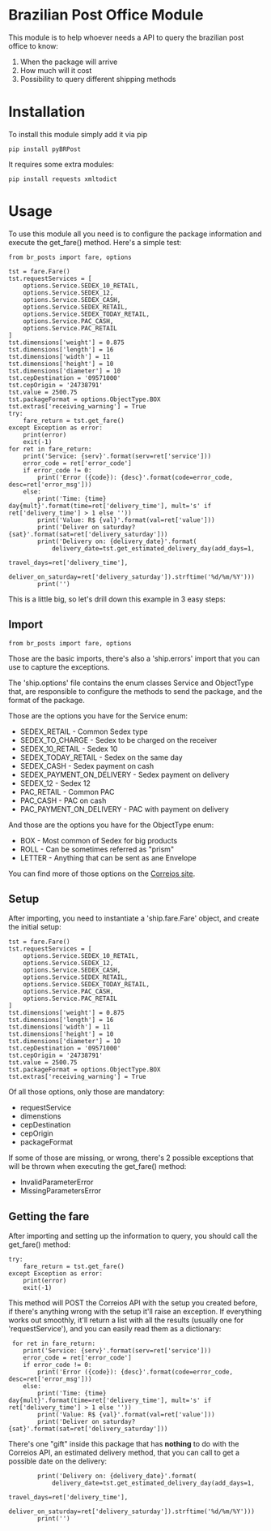 # Brazilian Post Office Module
This module is to help whoever needs a API to query the brazilian post office to know:
1. When the package will arrive
2. How much will it cost
3. Possibility to query different shipping methods

# Installation
To install this module simply add it via pip

    pip install pyBRPost

It requires some extra modules:

    pip install requests xmltodict
    
# Usage
To use this module all you need is to configure the package information and execute the get_fare()
method. Here's a simple test:

    from br_posts import fare, options
    
    tst = fare.Fare()
    tst.requestServices = [
        options.Service.SEDEX_10_RETAIL,
        options.Service.SEDEX_12,
        options.Service.SEDEX_CASH,
        options.Service.SEDEX_RETAIL,
        options.Service.SEDEX_TODAY_RETAIL,
        options.Service.PAC_CASH,
        options.Service.PAC_RETAIL
    ]
    tst.dimensions['weight'] = 0.875
    tst.dimensions['length'] = 16
    tst.dimensions['width'] = 11
    tst.dimensions['height'] = 10
    tst.dimensions['diameter'] = 10
    tst.cepDestination = '09571000'
    tst.cepOrigin = '24738791'
    tst.value = 2500.75
    tst.packageFormat = options.ObjectType.BOX
    tst.extras['receiving_warning'] = True
    try:
        fare_return = tst.get_fare()
    except Exception as error:
        print(error)
        exit(-1)
    for ret in fare_return:
        print('Service: {serv}'.format(serv=ret['service']))
        error_code = ret['error_code']
        if error_code != 0:
            print('Error ({code}): {desc}'.format(code=error_code, desc=ret['error_msg']))
        else:
            print('Time: {time} day{mult}'.format(time=ret['delivery_time'], mult='s' if ret['delivery_time'] > 1 else ''))
            print('Value: R$ {val}'.format(val=ret['value']))
            print('Deliver on saturday? {sat}'.format(sat=ret['delivery_saturday']))
            print('Delivery on: {delivery_date}'.format(
                delivery_date=tst.get_estimated_delivery_day(add_days=1,
                                                             travel_days=ret['delivery_time'],
                                                             deliver_on_saturday=ret['delivery_saturday']).strftime('%d/%m/%Y')))
            print('')

This is a little big, so let's drill down this example in 3 easy steps:
## Import
    from br_posts import fare, options
    
Those are the basic imports, there's also a 'ship.errors' import that you can use to capture
the exceptions.

The 'ship.options' file contains the enum classes Service and ObjectType that, are responsible to configure
the methods to send the package, and the format of the package.

Those are the options you have for the Service enum:
* SEDEX_RETAIL - Common Sedex type
* SEDEX_TO_CHARGE - Sedex to be charged on the receiver
* SEDEX_10_RETAIL - Sedex 10
* SEDEX_TODAY_RETAIL - Sedex on the same day
* SEDEX_CASH - Sedex payment on cash
* SEDEX_PAYMENT_ON_DELIVERY - Sedex payment on delivery
* SEDEX_12 - Sedex 12 
* PAC_RETAIL - Common PAC
* PAC_CASH - PAC on cash
* PAC_PAYMENT_ON_DELIVERY - PAC with payment on delivery

And those are the options you have for the ObjectType enum:
* BOX - Most common of Sedex for big products
* ROLL - Can be sometimes referred as "prism"
* LETTER - Anything that can be sent as ane Envelope

You can find more of those options on the [Correios site](http://correios.com.br/).

## Setup
After importing, you need to instantiate a 'ship.fare.Fare' object, and create the initial setup:

    tst = fare.Fare()
    tst.requestServices = [
        options.Service.SEDEX_10_RETAIL,
        options.Service.SEDEX_12,
        options.Service.SEDEX_CASH,
        options.Service.SEDEX_RETAIL,
        options.Service.SEDEX_TODAY_RETAIL,
        options.Service.PAC_CASH,
        options.Service.PAC_RETAIL
    ]
    tst.dimensions['weight'] = 0.875
    tst.dimensions['length'] = 16
    tst.dimensions['width'] = 11
    tst.dimensions['height'] = 10
    tst.dimensions['diameter'] = 10
    tst.cepDestination = '09571000'
    tst.cepOrigin = '24738791'
    tst.value = 2500.75
    tst.packageFormat = options.ObjectType.BOX
    tst.extras['receiving_warning'] = True
    
Of all those options, only those are mandatory:
* requestService
* dimenstions
* cepDestination
* cepOrigin
* packageFormat

If some of those are missing, or wrong, there's 2 possible exceptions that will be thrown when
executing the get_fare() method:
* InvalidParameterError
* MissingParametersError

## Getting the fare
After importing and setting up the information to query, you should call the get_fare() method:

    try:
        fare_return = tst.get_fare()
    except Exception as error:
        print(error)
        exit(-1)

This method will POST the Correios API with the setup you created before, if there's anything wrong
with the setup it'll raise an exception. If everything works out smoothly, it'll return a list
with all the results (usually one for 'requestService'), and you can easily read them as a dictionary:

     for ret in fare_return:
        print('Service: {serv}'.format(serv=ret['service']))
        error_code = ret['error_code']
        if error_code != 0:
            print('Error ({code}): {desc}'.format(code=error_code, desc=ret['error_msg']))
        else:
            print('Time: {time} day{mult}'.format(time=ret['delivery_time'], mult='s' if ret['delivery_time'] > 1 else ''))
            print('Value: R$ {val}'.format(val=ret['value']))
            print('Deliver on saturday? {sat}'.format(sat=ret['delivery_saturday']))

There's one "gift" inside this package that has **nothing** to do with the Correios API, an 
estimated delivery method, that you can call to get a possible date on the delivery: 

            print('Delivery on: {delivery_date}'.format(
                delivery_date=tst.get_estimated_delivery_day(add_days=1,
                                                             travel_days=ret['delivery_time'],
                                                             deliver_on_saturday=ret['delivery_saturday']).strftime('%d/%m/%Y')))
            print('')
